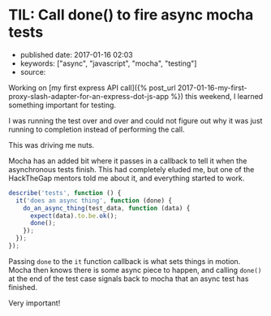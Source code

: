 # TIL: Call done() to fire async mocha tests

- published date: 2017-01-16 02:03
- keywords: ["async", "javascript", "mocha", "testing"]
- source: 



Working on [my first express API call]({% post_url 2017-01-16-my-first-proxy-slash-adapter-for-an-express-dot-js-app %})
this weekend, I learned something important for testing.

I was running the test over and over and could not figure out why it
was just running to completion instead of performing the call.

This was driving me nuts.

Mocha has an added bit where it passes in a callback to tell it when
the asynchronous tests finish. This had completely eluded me, but one
of the HackTheGap mentors told me about it, and everything started to
work.

```javascript linenos
describe('tests', function () {
  it('does an async thing', function (done) {
    do_an_async_thing(test_data, function (data) {
      expect(data).to.be.ok();
      done();
    });
  });
});
```

Passing `done` to the `it` function callback is what sets things in
motion. Mocha then knows there is some async piece to happen, and
calling `done()` at the end of the test case signals back to mocha
that an async test has finished.

Very important!

